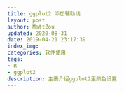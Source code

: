 ```yaml
---
title: ggplot2 添加辅助线
layout: post
author: MattZou
updated: 2020-08-31
date: 2019-04-21 23:17:39
index_img:
categories: 软件使用
tags:
- R
- ggplot2
description: 主要介绍ggplot2里颜色设置
---
```


